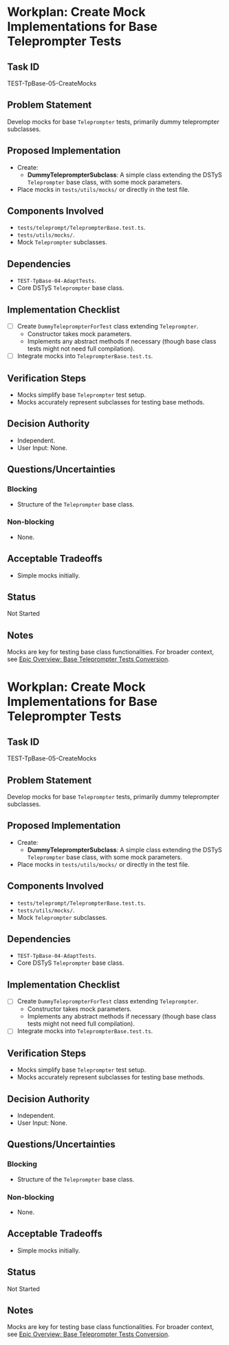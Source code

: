 # Workplan: Create Mock Implementations for Base Teleprompter Tests

## Task ID
TEST-TpBase-05-CreateMocks

## Problem Statement
Develop mocks for base `Teleprompter` tests, primarily dummy teleprompter subclasses.

## Proposed Implementation
- Create:
    - **DummyTeleprompterSubclass**: A simple class extending the DSTyS `Teleprompter` base class, with some mock parameters.
- Place mocks in `tests/utils/mocks/` or directly in the test file.

## Components Involved
- `tests/teleprompt/TeleprompterBase.test.ts`.
- `tests/utils/mocks/`.
- Mock `Teleprompter` subclasses.

## Dependencies
- `TEST-TpBase-04-AdaptTests`.
- Core DSTyS `Teleprompter` base class.

## Implementation Checklist
- [ ] Create `DummyTeleprompterForTest` class extending `Teleprompter`.
    - Constructor takes mock parameters.
    - Implements any abstract methods if necessary (though base class tests might not need full compilation).
- [ ] Integrate mocks into `TeleprompterBase.test.ts`.

## Verification Steps
- Mocks simplify base `Teleprompter` test setup.
- Mocks accurately represent subclasses for testing base methods.

## Decision Authority
- Independent.
- User Input: None.

## Questions/Uncertainties
### Blocking
- Structure of the `Teleprompter` base class.
### Non-blocking
- None.

## Acceptable Tradeoffs
- Simple mocks initially.

## Status
Not Started

## Notes
Mocks are key for testing base class functionalities.
For broader context, see [Epic Overview: Base Teleprompter Tests Conversion](../../docs/planning/workplans/TEST-TelepromptBaseTests.md).
# Workplan: Create Mock Implementations for Base Teleprompter Tests

## Task ID
TEST-TpBase-05-CreateMocks

## Problem Statement
Develop mocks for base `Teleprompter` tests, primarily dummy teleprompter subclasses.

## Proposed Implementation
- Create:
    - **DummyTeleprompterSubclass**: A simple class extending the DSTyS `Teleprompter` base class, with some mock parameters.
- Place mocks in `tests/utils/mocks/` or directly in the test file.

## Components Involved
- `tests/teleprompt/TeleprompterBase.test.ts`.
- `tests/utils/mocks/`.
- Mock `Teleprompter` subclasses.

## Dependencies
- `TEST-TpBase-04-AdaptTests`.
- Core DSTyS `Teleprompter` base class.

## Implementation Checklist
- [ ] Create `DummyTeleprompterForTest` class extending `Teleprompter`.
    - Constructor takes mock parameters.
    - Implements any abstract methods if necessary (though base class tests might not need full compilation).
- [ ] Integrate mocks into `TeleprompterBase.test.ts`.

## Verification Steps
- Mocks simplify base `Teleprompter` test setup.
- Mocks accurately represent subclasses for testing base methods.

## Decision Authority
- Independent.
- User Input: None.

## Questions/Uncertainties
### Blocking
- Structure of the `Teleprompter` base class.
### Non-blocking
- None.

## Acceptable Tradeoffs
- Simple mocks initially.

## Status
Not Started

## Notes
Mocks are key for testing base class functionalities.
For broader context, see [Epic Overview: Base Teleprompter Tests Conversion](../../docs/planning/workplans/TEST-TelepromptBaseTests.md).